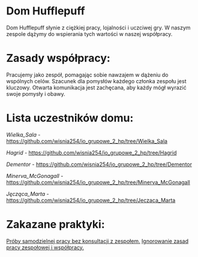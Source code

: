 

# **Dom Hufflepuff**

Dom Hufflepuff słynie z ciężkiej pracy, lojalności i uczciwej gry. W naszym zespole dążymy do wspierania tych wartości w naszej współpracy.

# Zasady współpracy:

Pracujemy jako zespół, pomagając sobie nawzajem w dążeniu do wspólnych celów.
Szacunek dla pomysłów każdego członka zespołu jest kluczowy.
Otwarta komunikacja jest zachęcana, aby każdy mógł wyrazić swoje pomysły i obawy.

# Lista uczestników domu:
<i>Wielka_Sala</i> - https://github.com/wisnia254/io_grupowe_2_hp/tree/Wielka_Sala 

<i>Hagrid</i> - https://github.com/wisnia254/io_grupowe_2_hp/tree/Hagrid

<i>Dementor</i> - https://github.com/wisnia254/io_grupowe_2_hp/tree/Dementor

<i>Minerva_McGonagall</i> - https://github.com/wisnia254/io_grupowe_2_hp/tree/Minerva_McGonagall

<i>Jęcząca_Marta</i> - https://github.com/wisnia254/io_grupowe_2_hp/tree/Jeczaca_Marta

# **Zakazane praktyki:**
<u>Próby samodzielnej pracy bez konsultacji z zespołem.</u>
<u>Ignorowanie zasad pracy zespołowej i współpracy.</u>